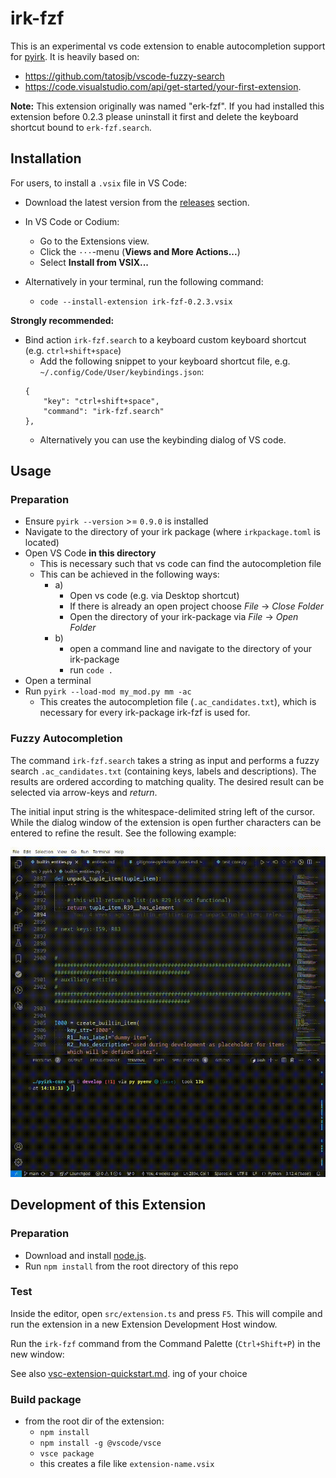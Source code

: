 # irk-fzf

This is an experimental vs code extension to enable autocompletion support for [pyirk](https://github.com/ackrep-org/pyirk-core).
It is heavily based on:

- <https://github.com/tatosjb/vscode-fuzzy-search>
- <https://code.visualstudio.com/api/get-started/your-first-extension>.


**Note:** This extension originally was named "erk-fzf". If you had installed this extension before 0.2.3
please uninstall it first and delete the keyboard shortcut bound to `erk-fzf.search`.


## Installation

For users, to install a `.vsix` file in VS Code:

- Download the latest version from the [releases](releases) section.
- In VS Code or Codium:
    - Go to the Extensions view.
    - Click the `···`-menu (**Views and More Actions...**)
    - Select **Install from VSIX...**

- Alternatively in your terminal, run the following command:
    - `code --install-extension irk-fzf-0.2.3.vsix`

**Strongly recommended:**

- Bind action `irk-fzf.search` to a keyboard custom keyboard shortcut (e.g. `ctrl+shift+space`)
    - Add the following snippet to your keyboard shortcut file, e.g. `~/.config/Code/User/keybindings.json`:
    ```
    {
        "key": "ctrl+shift+space",
        "command": "irk-fzf.search"
    },
    ```
    - Alternatively you can use the keybinding dialog of VS code.

## Usage

### Preparation

- Ensure `pyirk --version` >= `0.9.0` is installed
- Navigate to the directory of your irk package (where `irkpackage.toml` is located)
- Open VS Code **in this directory**
    - This is necessary such that vs code can find the autocompletion file
    - This can be achieved in the following ways:
        - a)
            - Open vs code (e.g. via Desktop shortcut)
            - If there is already an open project choose *File* → *Close Folder*
            - Open the directory of your irk-package via *File* → *Open Folder*
        - b)
            - open a command line and navigate to the directory of your irk-package
            - run `code .`
- Open a terminal
- Run `pyirk --load-mod my_mod.py mm -ac`
    - This creates the autocompletion file (`.ac_candidates.txt`), which is necessary for every irk-package irk-fzf is used for.


### Fuzzy Autocompletion

The command `irk-fzf.search` takes a string as input and performs a fuzzy search `.ac_candidates.txt` (containing keys, labels and descriptions).
The results are ordered according to matching quality. The desired result can be selected via arrow-keys and *return*.

The initial input string is the whitespace-delimited string left of the cursor. While the dialog window of the extension is open
further characters can be entered to refine the result. See the following example:

![](example1.gif)


## Development of this Extension

### Preparation

- Download and install [node.js](https://nodejs.org/en/download/).
- Run `npm install` from the root directory of this repo

### Test

Inside the editor, open `src/extension.ts` and press `F5`. This will compile and run the extension in a new Extension Development Host window.

Run the `irk-fzf` command from the Command Palette (`Ctrl+Shift+P`) in the new window:

See also [vsc-extension-quickstart.md](vsc-extension-quickstart.md).
ing of your choice


### Build package

- from the root dir of the extension:
    - `npm install`
    - `npm install -g @vscode/vsce`
    - `vsce package`
    - this creates a file like `extension-name.vsix`
